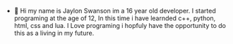 - 👋 Hi my name is Jaylon Swanson im a 16 year old developer. I started programing at the age of 12, In this time i have learnded c++, python, html, css and lua. I Love programing i hopfuly have the opportunity to do this as a living in my future.

<!---
JaylonSwan/JaylonSwan is a ✨ special ✨ repository because its `README.md` (this file) appears on your GitHub profile.
You can click the Preview link to take a look at your changes.
--->
